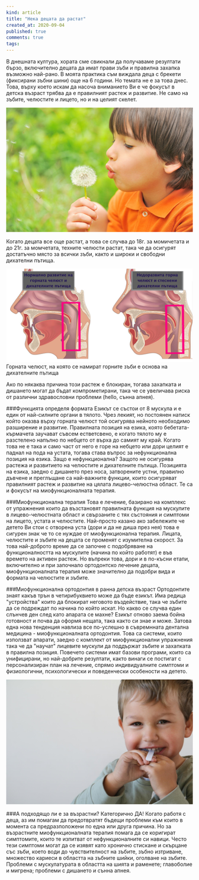 ```yaml
---
kind: article
title: "Нека децата да растат"
created_at: 2020-09-04
published: true
comments: true
tags:
--- 
```

В днешната култура, хората сме свикнали да получаваме резултати бързо, включително децата да имат прави зъби и правилна захапка възможно най-рано.
В моята практика съм виждала деца с брекети (фиксирани зъбни шини) още на 6 години. Но темата не е за това днес. Това, върху което искам да насоча вниманието Ви е че фокусът в детска възраст трябва да е правилният растеж и развитие. Не само на зъбите, челюстите и лицето, но и на целият скелет.

![миофункционална терапия](/images/posts/myofunctionaltherapy1.jpg)

Когато децата все още растат, а това се случва до 18г. за момичетата и до 21г. за момчетата, техните челюсти растат, така че да осигурят достатъчно място за всички зъби, както и широки и свободни дихателни пътища.

![горна челюст и дихателни пътища](/images/posts/maxillaandairways.jpg)
Горната челюст, на която се намират горните зъби е основа на дихателните пътища

Ако по някаква причина този растеж е блокиран, тогава захапката и дишането могат да бъдат компрометирани, така че се увеличава риска от различни здравословни проблеми (hello, сънна апнея).

###Функцията определя формата
Езикът се състои от 8 мускулa и e един от най-силните органи в тялото. Чрез лекият, но постоянен натиск който оказва върху горната челюст той осигурява нейното необходимо разширение и развитие. Правилната позиция на езика, която бебетата-кърмачета заучават съвсем естветсвено, е когато тялото му е разстелено напълно по небцето от върха до самият му край. Когато това не е така и само част от него е горе на небцето или дори целият е паднал на пода на устата, тогава става въпрос за нефункционална позиция на езика. Защо е нефункционална? Защото не осигурява растежа и развитието на челюстите и дихателните пътища. Позицията на езика, заедно с дишането през носа, затворените устни, правилно дъвчене и преглъщане са най-важните функции, които осигуряват правилният растеж и развитие на цялата лицево-челюстна област. Те са и фокусът на миофункционалната терапия.

###Миофункционална терапия
Това е лечение, базирано на комплекс от упражнения които да възстановят правилната функция на мускулите в лицево-челюстната област и свързаните с тях състояния и симптоми на лицето, устата и челюстите. Най-просто казано ако забележите че детето Ви стои с отворена уста (дори и да не диша през нея) това е сигурен знак че то се нуждае от миофункционална терапия.
Лицата, челюстите и зъбите на децата се променят с изумителна скорост. За това най-доброто време да се започне с подобряване на функционалността на мускулите (начина по който работят) е във времето на активен растеж. Но въпреки това, дори и в по-късни етапи, включително и при започнало ортодонтско лечение децата, миофункционалната терапия може значително да подобри вида и формата на челюстите и зъбите.


###Миофункционална ортодонтия в ранна детска възраст
Ортодонтите знаят какъв трън в четирибуквието може да бъде езикът. Има редица "устройства" които да блокират неговото въздействие, така че зъбите да се подреждат по начина по който искат. Но какво се случва един слънчев ден след като апарата се махне? Езикът отново заема бойна готовност и почва да оформя нещата, така както си знае и може. Затова една нова тенденция навлиза все по-услешно в съвремнната дентална медицина - миофункционалната ортодонтия. Това са системи, които използват апарати, заедно с комплект от миофункционални упражнения така че да "научат" лицевите мускули да поддържат зъбите и захапката в правилна позиция.
Повечето системи имат базови програми, които са унифицирани, но най-добрите резултати, както винаги се постигат с персонализиран план на лечение, спрямо индивидуалните симптоми и физиологични, психологически и поведенчески особености на детето.

![миофункционална терапия](/images/posts/myomunchee.jpg)

###А подходящо ли е за възрастни?
Категорично ДА! Когато работя с деца, аз им помагам да предотвратят бъдещи проблеми към които в момента са предразположени по една или друга причина. Но за възрастните миофункционалната терапия помага да се коригират симптомите, които те изпитват от нефункционалните си навици. Често тези симптоми могат да се изявят като хронично стискане и скърцане със зъби, което води до чувствителност на зъбите, зъбно изтриване, множество кариеси в областта на зъбните шийки, оголване на зъбите. Проблеми с мускулатурата в областта на шията и раменете; главоболие и мигрена; проблеми с дишането и сънна апнея.

